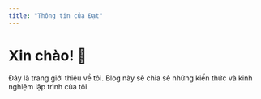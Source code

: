 ```yaml
---
title: "Thông tin của Đạt"
---
```


# Xin chào! 👋

Đây là trang giới thiệu về tôi. Blog này sẽ chia sẻ những kiến thức và kinh nghiệm lập trình của tôi.
